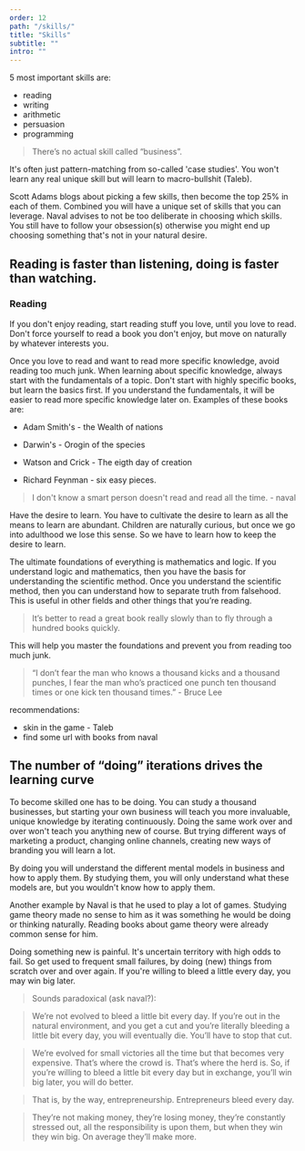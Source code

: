 ```yaml
---
order: 12
path: "/skills/"
title: "Skills"
subtitle: ""
intro: ""
---
```


5 most important skills are:

- reading
- writing
- arithmetic
- persuasion
- programming

> There’s no actual skill called “business”.

It's often just pattern-matching from so-called 'case studies'. You won't learn any real unique skill but will learn to macro-bullshit (Taleb).

Scott Adams blogs about picking a few skills, then become the top 25% in each of them. Combined you will have a unique set of skills that you can leverage. Naval advises to not be too deliberate in choosing which skills. You still have to follow your obsession(s) otherwise you might end up choosing something that's not in your natural desire.

## Reading is faster than listening, doing is faster than watching.

### Reading

If you don't enjoy reading, start reading stuff you love, until you love to read. Don't force yourself to read a book you don't enjoy, but move on naturally by whatever interests you.

Once you love to read and want to read more specific knowledge, avoid reading too much junk. When learning about specific knowledge, always start with the fundamentals of a topic. Don't start with highly specific books, but learn the basics first. If you understand the fundamentals, it will be easier to read more specific knowledge later on. Examples of these books are:

- Adam Smith's - the Wealth of nations

- Darwin's - Orogin of the species

- Watson and Crick - The eigth day of creation

- Richard Feynman - six easy pieces.

> I don't know a smart person doesn't read and read all the time. - naval

Have the desire to learn. You have to cultivate the desire to learn as all the means to learn are abundant. Children are naturally curious, but once we go into adulthood we lose this sense. So we have to learn how to keep the desire to learn.

The ultimate foundations of everything is mathematics and logic. If you understand logic and mathematics, then you have the basis for understanding the scientific method. Once you understand the scientific method, then you can understand how to separate truth from falsehood. This is useful in other fields and other things that you’re reading.

> It’s better to read a great book really slowly than to fly through a hundred books quickly.

This will help you master the foundations and prevent you from reading too much junk.

> “I don’t fear the man who knows a thousand kicks and a thousand punches, I fear the man who’s practiced one punch ten thousand times or one kick ten thousand times.” - Bruce Lee

recommendations:

- skin in the game - Taleb
- find some url with books from naval

## The number of “doing” iterations drives the learning curve

To become skilled one has to be doing. You can study a thousand businesses, but starting your own business will teach you more invaluable, unique knowledge by iterating continuously. Doing the same work over and over won't teach you anything new of course. But trying different ways of marketing a product, changing online channels, creating new ways of branding you will learn a lot.

By doing you will understand the different mental models in business and how to apply them. By studying them, you will only understand what these models are, but you wouldn't know how to apply them.

Another example by Naval is that he used to play a lot of games. Studying game theory made no sense to him as it was something he would be doing or thinking naturally. Reading books about game theory were already common sense for him.

Doing something new is painful. It's uncertain territory with high odds to fail. So get used to frequent small failures, by doing (new) things from scratch over and over again. If you're willing to bleed a little every day, you may win big later.

> Sounds paradoxical (ask naval?):

> We’re not evolved to bleed a little bit every day. If you’re out in the natural environment, and you get a cut and you’re literally bleeding a little bit every day, you will eventually die. You’ll have to stop that cut.

> We’re evolved for small victories all the time but that becomes very expensive. That’s where the crowd is. That’s where the herd is. So, if you’re willing to bleed a little bit every day but in exchange, you’ll win big later, you will do better.

> That is, by the way, entrepreneurship. Entrepreneurs bleed every day.

> They’re not making money, they’re losing money, they’re constantly stressed out, all the responsibility is upon them, but when they win they win big. On average they’ll make more.